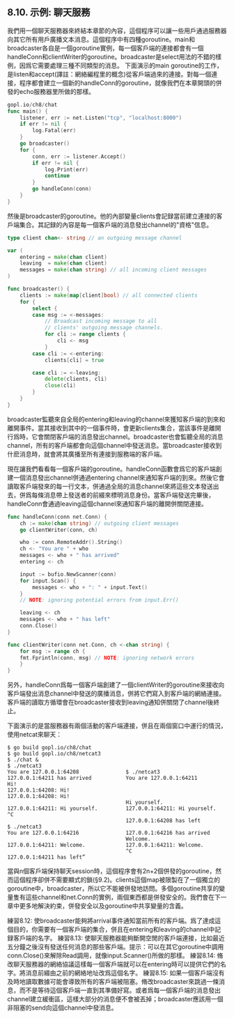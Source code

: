 ## 8.10. 示例: 聊天服務

我們用一個聊天服務器來終結本章節的內容，這個程序可以讓一些用戶通過服務器向其它所有用戶廣播文本消息。這個程序中有四種goroutine。main和broadcaster各自是一個goroutine實例，每一個客戶端的連接都會有一個handleConn和clientWriter的goroutine。broadcaster是select用法的不錯的樣例，因爲它需要處理三種不同類型的消息。
下面演示的main goroutine的工作，是listen和accept(譯註：網絡編程里的概念)從客戶端過來的連接。對每一個連接，程序都會建立一個新的handleConn的goroutine，就像我們在本章開頭的併發的echo服務器里所做的那樣。

```go
gopl.io/ch8/chat
func main() {
    listener, err := net.Listen("tcp", "localhost:8000")
    if err != nil {
        log.Fatal(err)
    }
    go broadcaster()
    for {
        conn, err := listener.Accept()
        if err != nil {
            log.Print(err)
            continue
        }
        go handleConn(conn)
    }
}
```

然後是broadcaster的goroutine。他的內部變量clients會記録當前建立連接的客戶端集合。其記録的內容是每一個客戶端的消息發出channel的"資格"信息。


```go
type client chan<- string // an outgoing message channel

var (
    entering = make(chan client)
    leaving  = make(chan client)
    messages = make(chan string) // all incoming client messages
)

func broadcaster() {
    clients := make(map[client]bool) // all connected clients
    for {
        select {
        case msg := <-messages:
            // Broadcast incoming message to all
            // clients' outgoing message channels.
            for cli := range clients {
                cli <- msg
            }
        case cli := <-entering:
            clients[cli] = true

        case cli := <-leaving:
            delete(clients, cli)
            close(cli)
        }
    }
}
```

broadcaster監聽來自全局的entering和leaving的channel來獲知客戶端的到來和離開事件。當其接收到其中的一個事件時，會更新clients集合，當該事件是離開行爲時，它會關閉客戶端的消息發出channel。broadcaster也會監聽全局的消息channel，所有的客戶端都會向這個channel中發送消息。當broadcaster接收到什麽消息時，就會將其廣播至所有連接到服務端的客戶端。

現在讓我們看看每一個客戶端的goroutine。handleConn函數會爲它的客戶端創建一個消息發出channel併通過entering channel來通知客戶端的到來。然後它會讀取客戶端發來的每一行文本，併通過全局的消息channel來將這些文本發送出去，併爲每條消息帶上發送者的前綴來標明消息身份。當客戶端發送完畢後，handleConn會通過leaving這個channel來通知客戶端的離開併關閉連接。

```go
func handleConn(conn net.Conn) {
    ch := make(chan string) // outgoing client messages
    go clientWriter(conn, ch)

    who := conn.RemoteAddr().String()
    ch <- "You are " + who
    messages <- who + " has arrived"
    entering <- ch

    input := bufio.NewScanner(conn)
    for input.Scan() {
        messages <- who + ": " + input.Text()
    }
    // NOTE: ignoring potential errors from input.Err()

    leaving <- ch
    messages <- who + " has left"
    conn.Close()
}

func clientWriter(conn net.Conn, ch <-chan string) {
    for msg := range ch {
    fmt.Fprintln(conn, msg) // NOTE: ignoring network errors
    }
}
```

另外，handleConn爲每一個客戶端創建了一個clientWriter的goroutine來接收向客戶端發出消息channel中發送的廣播消息，併將它們寫入到客戶端的網絡連接。客戶端的讀取方循環會在broadcaster接收到leaving通知併關閉了channel後終止。

下面演示的是當服務器有兩個活動的客戶端連接，併且在兩個窗口中運行的情況，使用netcat來聊天：
```
$ go build gopl.io/ch8/chat
$ go build gopl.io/ch8/netcat3
$ ./chat &
$ ./netcat3
You are 127.0.0.1:64208               $ ./netcat3
127.0.0.1:64211 has arrived           You are 127.0.0.1:64211
Hi!
127.0.0.1:64208: Hi!
127.0.0.1:64208: Hi!
                                      Hi yourself.
127.0.0.1:64211: Hi yourself.         127.0.0.1:64211: Hi yourself.
^C
                                      127.0.0.1:64208 has left
$ ./netcat3
You are 127.0.0.1:64216               127.0.0.1:64216 has arrived
                                      Welcome.
127.0.0.1:64211: Welcome.             127.0.0.1:64211: Welcome.
                                      ^C
127.0.0.1:64211 has left”

```

當與n個客戶端保持聊天session時，這個程序會有2n+2個併發的goroutine，然而這個程序卻併不需要顯式的鎖(§9.2)。clients這個map被限製在了一個獨立的goroutine中，broadcaster，所以它不能被併發地訪問。多個goroutine共享的變量隻有這些channel和net.Conn的實例，兩個東西都是併發安全的。我們會在下一章中更多地解決約束，併發安全以及goroutine中共享變量的含義。

練習8.12: 使broadcaster能夠將arrival事件通知當前所有的客戶端。爲了達成這個目的，你需要有一個客戶端的集合，併且在entering和leaving的channel中記録客戶端的名字。
練習8.13: 使聊天服務器能夠斷開空閒的客戶端連接，比如最近五分鐘之後沒有發送任何消息的那些客戶端。提示：可以在其它goroutine中調用conn.Close()來解除Read調用，就像input.Scanner()所做的那樣。
練習8.14: 脩改聊天服務器的網絡協議這樣每一個客戶端就可以在entering時可以提供它們的名字。將消息前綴由之前的網絡地址改爲這個名字。
練習8.15: 如果一個客戶端沒有及時地讀取數據可能會導致所有的客戶端被阻塞。脩改broadcaster來跳過一條消息，而不是等待這個客戶端一直到其準備好寫。或者爲每一個客戶端的消息發出channel建立緩衝區，這樣大部分的消息便不會被丟掉；broadcaster應該用一個非阻塞的send向這個channel中發消息。
